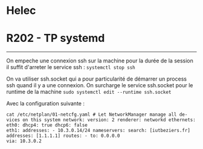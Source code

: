 
# Helec
# R202 - TP systemd
---

On empeche une connexion ssh sur la machine pour la durée de la session il suffit d'arreter le service ssh :
``systemctl stop ssh``

On va utiliser ssh.socket qui a pour particularité de démarrer un process ssh quand il y a une connexion.
On surcharge le service ssh.socket pour le runtime de la machine
``sudo systemctl edit --runtime ssh.socket``

Avec la configuration suivante :
```
cat /etc/netplan/01-netcfg.yaml # Let NetworkManager manage all de-
vices on this system network: version: 2 renderer: networkd ethernets: eth0: dhcp4: true dhcp6: false
eth1: addresses: - 10.3.0.14/24 nameservers: search: [iutbeziers.fr] addresses: [1.1.1.1] routes: - to: 0.0.0.0
via: 10.3.0.2
```
